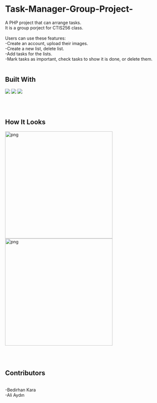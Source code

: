 # Task-Manager-Group-Project-

A PHP project that can arrange tasks.
<br>
It is a group porject for CTIS256 class.
<br>
<br>
Users can use these features:
<br>
-Create an account, upload their images.
<br>
-Create a new list, delete list.
<br>
-Add tasks for the lists.
<br>
-Mark tasks as important, check tasks to show it is done, or delete them.
<br>
<br>

## Built With
<p>
<img src="https://www.vectorlogo.zone/logos/php/php-horizontal.svg">
<img src="https://www.vectorlogo.zone/logos/w3_html5/w3_html5-ar21.svg">
<img src="https://www.vectorlogo.zone/logos/w3_css/w3_css-ar21.svg">
</p>
<br>
<br>


## How It Looks

<p>
<img height="350" src="https://user-images.githubusercontent.com/106888734/181937456-596bb158-e121-404a-a0be-d8cf6de42334.png" alt="png" />
<br>
<img height="350" src="https://user-images.githubusercontent.com/106888734/181937561-4618f949-5c6c-466a-bce4-8eb9be3264d5.png" alt="png" />
</p>
<br>
<br>


## Contributors
<br>
-Bedirhan Kara
<br>
-Ali Aydın



